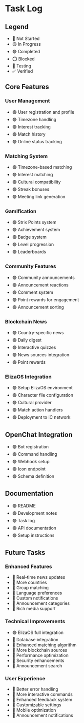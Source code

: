 # Task Log

## Legend
- 🔴 Not Started
- 🟡 In Progress
- 🟢 Completed
- ⭕️ Blocked
- 🔵 Testing
- ✅ Verified

## Core Features

### User Management
- 🟢 User registration and profile
- 🟢 Timezone handling
- 🟢 Interest tracking
- 🟢 Match history
- 🟢 Online status tracking

### Matching System
- 🟢 Timezone-based matching
- 🟢 Interest matching
- 🟢 Cultural compatibility
- 🟢 Streak bonuses
- 🟢 Meeting link generation

### Gamification
- 🟢 Strix Points system
- 🟢 Achievement system
- 🟢 Badge system
- 🟢 Level progression
- 🟢 Leaderboards

### Community Features
- 🟢 Community announcements
- 🟢 Announcement reactions
- 🟢 Comment system
- 🟢 Point rewards for engagement
- 🟢 Announcement sorting

### Blockchain News
- 🟢 Country-specific news
- 🟢 Daily digest
- 🟢 Interactive quizzes
- 🟢 News sources integration
- 🟢 Point rewards

### ElizaOS Integration
- 🟢 Setup ElizaOS environment
- 🟢 Character file configuration
- 🟢 Cultural provider
- 🟢 Match action handlers
- 🟢 Deployment to IC network

## OpenChat Integration
- 🟢 Bot registration
- 🟢 Command handling
- 🟢 Webhook setup
- 🟢 Icon endpoint
- 🟢 Schema definition

## Documentation
- 🟢 README
- 🟢 Development notes
- 🟢 Task log
- 🟢 API documentation
- 🟢 Setup instructions

## Future Tasks

### Enhanced Features
- 🔴 Real-time news updates
- 🔴 More countries
- 🔴 Group matching
- 🔴 Language preferences
- 🔴 Custom notifications
- 🔴 Announcement categories
- 🔴 Rich media support

### Technical Improvements
- 🟢 ElizaOS full integration
- 🔴 Database integration
- 🔴 Enhanced matching algorithm
- 🔴 More blockchain sources
- 🔴 Performance optimization
- 🔴 Security enhancements
- 🔴 Announcement search

### User Experience
- 🔴 Better error handling
- 🔴 More interactive commands
- 🔴 Enhanced feedback system
- 🔴 Customizable settings
- 🔴 Mobile optimization
- 🔴 Announcement notifications 